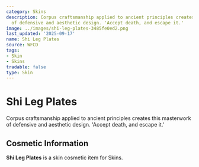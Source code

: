 ```yaml
---
category: Skins
description: Corpus craftsmanship applied to ancient principles creates this masterwork
  of defensive and aesthetic design. 'Accept death, and escape it.'
image: ../images/shi-leg-plates-3485fe0ed2.png
last_updated: '2025-09-17'
name: Shi Leg Plates
source: WFCD
tags:
- Skin
- Skins
tradable: false
type: Skin
---
```


# Shi Leg Plates

Corpus craftsmanship applied to ancient principles creates this masterwork of defensive and aesthetic design. 'Accept death, and escape it.'

## Cosmetic Information

**Shi Leg Plates** is a skin cosmetic item for Skins.

